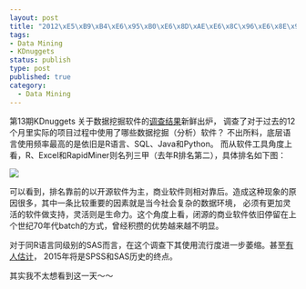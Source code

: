 ```yaml
--- 
layout: post
title: "2012\xE5\xB9\xB4\xE6\x95\xB0\xE6\x8D\xAE\xE6\x8C\x96\xE6\x8E\x98\xE8\xBD\xAF\xE4\xBB\xB6\xE4\xBD\xBF\xE7\x94\xA8\xE8\xB0\x83\xE6\x9F\xA5"
tags: 
- Data Mining
- KDnuggets
status: publish
type: post
published: true
category:
  - Data Mining
---
```

第13期KDnuggets 关于数据挖掘软件的[调查结果](http://www.kdnuggets.com/2012/05/top-analytics-data-mining-big-data-software.html)新鲜出炉，
调查了对于过去的12个月里实际的项目过程中使用了哪些数据挖掘（分析）软件？
不出所料，底层语言使用频率最高的是依旧是R语言、SQL、Java和Python。
而从软件工具角度上看，R、Excel和RapidMiner则名列三甲（去年R排名第二），具体排名如下图：


![](http://www.bjt.name/wp-content/uploads/2012/05/2012KDnuggets.png)


可以看到，排名靠前的以开源软件为主，商业软件则相对靠后。造成这种现象的原因很多，其中一条比较重要的因素就是当今社会复杂的数据环境，
必须有更加灵活的软件做支持，灵活则是生命力。这个角度上看，闭源的商业软件依旧停留在上个世纪70年代batch的方式，曾经积攒的优势越来越不明显。


对于同R语言同级别的SAS而言，在这个调查下其使用流行度进一步萎缩。甚至[有人估计](http://r4stats.com/2012/05/09/beginning-of-the-end/)，
2015年将是SPSS和SAS历史的终点。


其实我不太想看到这一天～～
